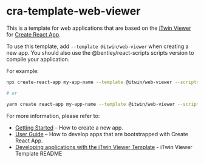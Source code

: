 # cra-template-web-viewer

This is a template for web applications that are based on the [iTwin Viewer](https://github.com/itwin/viewer/tree/main/packages/modules/web-viewer-react) for [Create React App](https://github.com/facebook/create-react-app).

To use this template, add `--template @itwin/web-viewer` when creating a new app. You should also use the @bentley/react-scripts scripts version to compile your application.

For example:

```sh
npx create-react-app my-app-name --template @itwin/web-viewer --scripts-version @bentley/react-scripts

# or

yarn create react-app my-app-name --template @itwin/web-viewer --scripts-version @bentley/react-scripts
```

For more information, please refer to:

- [Getting Started](https://create-react-app.dev/docs/getting-started) – How to create a new app.
- [User Guide](https://create-react-app.dev) – How to develop apps that are bootstrapped with Create React App.
- [Developing applications with the iTwin Viewer Template](https://github.com/iTwin/viewer/blob/master/packages/modules/cra-template-web-viewer/template/README.md) - iTwin Viewer Template README
